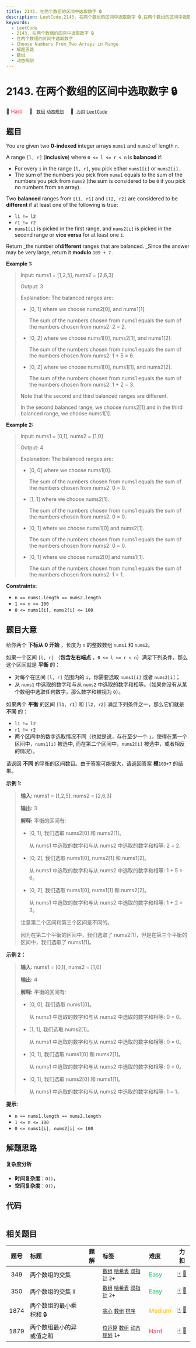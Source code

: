 ```yaml
---
title: 2143. 在两个数组的区间中选取数字 🔒
description: LeetCode,2143. 在两个数组的区间中选取数字 🔒,在两个数组的区间中选取数字,Choose Numbers From Two Arrays in Range,解题思路,数组,动态规划
keywords:
  - LeetCode
  - 2143. 在两个数组的区间中选取数字 🔒
  - 在两个数组的区间中选取数字
  - Choose Numbers From Two Arrays in Range
  - 解题思路
  - 数组
  - 动态规划
---
```


# 2143. 在两个数组的区间中选取数字 🔒

🔴 <font color=#ff334b>Hard</font>&emsp; 🔖&ensp; [`数组`](/tag/array.md) [`动态规划`](/tag/dynamic-programming.md)&emsp; 🔗&ensp;[`力扣`](https://leetcode.cn/problems/choose-numbers-from-two-arrays-in-range) [`LeetCode`](https://leetcode.com/problems/choose-numbers-from-two-arrays-in-range)

## 题目

You are given two **0-indexed** integer arrays `nums1` and `nums2` of length
`n`.

A range `[l, r]` (**inclusive**) where `0 <= l <= r < n` is **balanced** if:

  * For every `i` in the range `[l, r]`, you pick either `nums1[i]` or `nums2[i]`.
  * The sum of the numbers you pick from `nums1` equals to the sum of the numbers you pick from `nums2` (the sum is considered to be `0` if you pick no numbers from an array).

Two **balanced** ranges from `[l1, r1]` and `[l2, r2]` are considered to be
**different** if at least one of the following is true:

  * `l1 != l2`
  * `r1 != r2`
  * `nums1[i]` is picked in the first range, and `nums2[i]` is picked in the second range or **vice versa** for at least one `i`.

Return _the number of**different** ranges that are balanced. _Since the answer
may be very large, return it **modulo** `109 + 7` _._



**Example 1:**

> Input: nums1 = [1,2,5], nums2 = [2,6,3]
> 
> Output: 3
> 
> Explanation: The balanced ranges are:
> - [0, 1] where we choose nums2[0], and nums1[1].
> 
>   The sum of the numbers chosen from nums1 equals the sum of the numbers chosen from nums2: 2 = 2.
> - [0, 2] where we choose nums1[0], nums2[1], and nums1[2].
> 
>   The sum of the numbers chosen from nums1 equals the sum of the numbers chosen from nums2: 1 + 5 = 6.
> - [0, 2] where we choose nums1[0], nums1[1], and nums2[2].
> 
>   The sum of the numbers chosen from nums1 equals the sum of the numbers chosen from nums2: 1 + 2 = 3.
> 
> Note that the second and third balanced ranges are different.
> 
> In the second balanced range, we choose nums2[1] and in the third balanced range, we choose nums1[1].

**Example 2:**

> Input: nums1 = [0,1], nums2 = [1,0]
> 
> Output: 4
> 
> Explanation: The balanced ranges are:
> - [0, 0] where we choose nums1[0].
> 
>   The sum of the numbers chosen from nums1 equals the sum of the numbers chosen from nums2: 0 = 0.
> - [1, 1] where we choose nums2[1].
> 
>   The sum of the numbers chosen from nums1 equals the sum of the numbers chosen from nums2: 0 = 0.
> - [0, 1] where we choose nums1[0] and nums2[1].
> 
>   The sum of the numbers chosen from nums1 equals the sum of the numbers chosen from nums2: 0 = 0.
> - [0, 1] where we choose nums2[0] and nums1[1].
> 
>   The sum of the numbers chosen from nums1 equals the sum of the numbers chosen from nums2: 1 = 1.

**Constraints:**

  * `n == nums1.length == nums2.length`
  * `1 <= n <= 100`
  * `0 <= nums1[i], nums2[i] <= 100`


## 题目大意

给你两个 **下标从 0 开始** ，长度为 `n` 的整数数组 `nums1` 和 `nums2`。

如果一个区间 `[l, r]` （**包含左右端点** ，`0 <= l <= r < n`）满足下列条件，那么这个区间就是 **平衡** 的：

  * 对每个在区间 `[l, r]` 范围内的 `i`，你需要选取 `nums1[i]` 或者 `nums2[i]`；
  * 从 `nums1` 中选取的数字和与从 `nums2` 中选取的数字和相等。（如果你没有从某个数组中选取任何数字，那么数字和被视为 `0`）。

如果两个 **平衡** 的区间 `[l1, r1]` 和 `[l2, r2]` 满足下列条件之一，那么它们就是 **不同** 的：

  * `l1 != l2`
  * `r1 != r2`
  * 两个区间中的数字选取情况不同（也就是说，存在至少一个 `i`，使得在第一个区间中，`nums1[i]` 被选中, 而在第二个区间中，`nums2[i]` 被选中，或者相反的情况）。

请返回 **不同** 的平衡的区间数目。由于答案可能很大，请返回答案 **模**`109+7` 的结果。



**示例 1:**

> 
> 
> 
> 
> 
> **输入:** nums1 = [1,2,5], nums2 = [2,6,3]
> 
> **输出:** 3
> 
> **解释:** 平衡的区间有:
> - [0, 1], 我们选取 nums2[0] 和 nums2[1]。
> 
>   从 nums1 中选取的数字和与从 nums2 中选取的数字和相等: 2 = 2.
> - [0, 2], 我们选取 nums1[0], nums2[1] 和 nums1[2]。
> 
>   从 nums1 中选取的数字和与从 nums2 中选取的数字和相等: 1 + 5 = 6。
> - [0, 2], 我们选取 nums1[0], nums1[1] 和 nums2[2]。
> 
>   从 nums1 中选取的数字和与从 nums2 中选取的数字和相等: 1 + 2 = 3。
> 
> 注意第二个区间和第三个区间是不同的。
> 
> 因为在第二个平衡的区间中，我们选取了 nums2[1]，但是在第三个平衡的区间中，我们选取了 nums1[1]。
> 
> 

**示例 2：**

> 
> 
> 
> 
> 
> **输入:** nums1 = [0,1], nums2 = [1,0]
> 
> **输出:** 4
> 
> **解释:** 平衡的区间有:
> - [0, 0], 我们选取 nums1[0]。
> 
>   从 nums1 中选取的数字和与从 nums2 中选取的数字和相等: 0 = 0。
> - [1, 1], 我们选取 nums2[1]。
> 
>   从 nums1 中选取的数字和与从 nums2 中选取的数字和相等: 0 = 0。
> - [0, 1], 我们选取 nums1[0] 和 nums2[1]。
> 
>   从 nums1 中选取的数字和与从 nums2 中选取的数字和相等: 0 = 0。
> - [0, 1], 我们选取 nums2[0] 和 nums1[1]。
> 
>   从 nums1 中选取的数字和与从 nums2 中选取的数字和相等: 1 = 1。
> 
> 



**提示:**

  * `n == nums1.length == nums2.length`
  * `1 <= n <= 100`
  * `0 <= nums1[i], nums2[i] <= 100`


## 解题思路

#### 复杂度分析

- **时间复杂度**：`O()`，
- **空间复杂度**：`O()`，

## 代码

```javascript

```

## 相关题目

<!-- prettier-ignore -->
| 题号 | 标题 | 题解 | 标签 | 难度 | 力扣 |
| :------: | :------ | :------: | :------ | :------ | :------: |
| 349 | 两个数组的交集 |  |  [`数组`](/tag/array.md) [`哈希表`](/tag/hash-table.md) [`双指针`](/tag/two-pointers.md) `2+` | <font color=#15bd66>Easy</font> | [🀄️](https://leetcode.cn/problems/intersection-of-two-arrays) [🔗](https://leetcode.com/problems/intersection-of-two-arrays) |
| 350 | 两个数组的交集 II |  |  [`数组`](/tag/array.md) [`哈希表`](/tag/hash-table.md) [`双指针`](/tag/two-pointers.md) `2+` | <font color=#15bd66>Easy</font> | [🀄️](https://leetcode.cn/problems/intersection-of-two-arrays-ii) [🔗](https://leetcode.com/problems/intersection-of-two-arrays-ii) |
| 1874 | 两个数组的最小乘积和 🔒 |  |  [`贪心`](/tag/greedy.md) [`数组`](/tag/array.md) [`排序`](/tag/sorting.md) | <font color=#ffb800>Medium</font> | [🀄️](https://leetcode.cn/problems/minimize-product-sum-of-two-arrays) [🔗](https://leetcode.com/problems/minimize-product-sum-of-two-arrays) |
| 1879 | 两个数组最小的异或值之和 |  |  [`位运算`](/tag/bit-manipulation.md) [`数组`](/tag/array.md) [`动态规划`](/tag/dynamic-programming.md) `1+` | <font color=#ff334b>Hard</font> | [🀄️](https://leetcode.cn/problems/minimum-xor-sum-of-two-arrays) [🔗](https://leetcode.com/problems/minimum-xor-sum-of-two-arrays) |